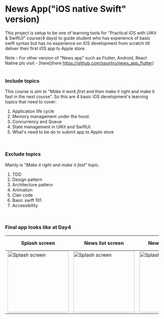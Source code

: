 # News App("iOS native Swift" version)

This project is setup to be one of learning tools for "Practical iOS with UIKit & SwiftUI" course(4 days) to guide student who has experience of basic swift syntax but has no experience on iOS development from scratch till deliver their first iOS app to Apple store.

Note - For other version of "News app" such as Flutter, Android, React Native pls visit - [here](here https://github.com/ssuntro/news_app_flutter)   
<br />

### Include topics
This course is aim to "*Make it work first* and then make it right and make it fast in the next course". So this are 4 basic iOS development's learning topics that need to cover:
1. Application life cycle
1. Memory management under the hood.
1. Concurrency and Queue
1. State management in UIKit and SwiftUI.
4. What's need to be do to submit app to Apple store
<br />


### Exclude topics
Mainly is "*Make it right and make it fast*" topic.
1. TDD 
1. Design pattern
1. Architecture pattern
1. Animation
1. Clan code
1. Basic swift 101
1. Accessibility
<br />

### Final app looks like at Day4

| Splash screen | News list screen | New Detail screen | Add calendar event screen | Signup screen(SwiftUI) |
| ----------- | ----------- | ----------- | ----------- | ----------- |
| <img width="200" alt="Splash screen" src="https://user-images.githubusercontent.com/17498546/210164540-e17fbd34-88ef-431e-af72-2d800e01f498.png"> | <img width="200" alt="Splash screen" src="https://user-images.githubusercontent.com/17498546/210164543-cdc07757-53a7-4fc0-a24f-54d89027ecd1.png"> | <img width="200" alt="Splash screen" src="https://user-images.githubusercontent.com/17498546/210164549-8495078d-2365-4a46-8323-1f59c57a8b40.png"> | <img width="200" alt="Splash screen" src="https://user-images.githubusercontent.com/17498546/210164551-510816b1-7330-483b-b543-6180e6b2d994.png"> | <img width="200" alt="Splash screen" src="https://user-images.githubusercontent.com/17498546/210164553-ef036182-663a-4d76-bac1-e4ff7c40cad5.png"> |



